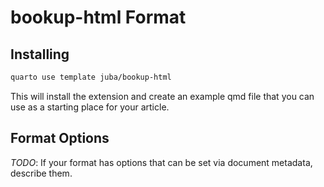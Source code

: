 # bookup-html Format

## Installing

```bash
quarto use template juba/bookup-html
```

This will install the extension and create an example qmd file that you can use as a starting place for your article.


## Format Options

*TODO*: If your format has options that can be set via document metadata, describe them.

